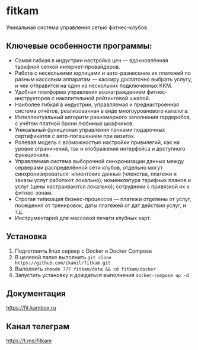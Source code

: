 # fitkam
Уникальная система управления сетью фитнес-клубов
## Ключевые особенности программы:
- Самая гибкая в индустрии настройка цен — вдохновлённая тарифной сеткой интернет-провайдеров.
- Работа с несколькими юрлицами и авто-разнесение их платежей по разным кассовым аппаратам — кассиру достаточно выбрать услугу, и чек отправится на один из нескольких подключенных ККМ.
- Удобная платформа управления вознаграждением фитнес-инструкторов с накопительной рейтинговой шкалой.
- Наиболее гибкая в индустрии, управляемая и преднастроенная система отчётов, реализованная в виде многоуровневого каталога.
- Интеллектуальный алгоритм равномерного заполнения гардеробов, с учётом платной брони любимых шкафчиков.
- Уникальный функционал управления пачками подарочных сертификатов с авто-погашением при визитах.
- Ролевая модель с возможностью настройки привилегий, как на уровне ограничений, так и отображения интерфейса и доступного функционала.
- Управляемая система выборочной синхронизации данных между серверами распределённой сети клубов, отдельно могут синхронизироваться:
клиентские данные (членства, платежи и заказы услуг работают локально);
номенклатура тарифных планов и услуг (цены настраиваются локально);
сотрудники с привязкой их к фитнес-зонам.
- Строгая типизация бизнес-процессов — платежи отделены от услуг, посещения от тренировок, даты платежей от дат действия услуг, и т.д.
- Инструментарий для массовой печати клубных карт.

## Установка
1. Подготовить linux сервер с Docker и Docker Compose
2. В целевой папке выполнить `git clone https://github.com/ikamil/fitkam.git`
3. Выполнить `chmode 777 fitkam/data && cd fitkam/docker`
4. Запустить установку и дождаться выполнения `docker-compose up -d`

## Документация
https://fit.kambox.ru

## Канал телеграм
https://t.me/fitkam
